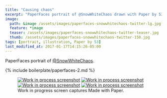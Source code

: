 ```yaml
---
title: "Causing chaos"
excerpt: "PaperFaces portrait of @SnowWhiteChaos drawn with Paper by 53 on an iPad."
image: 
  path: &image /assets/images/paperfaces-snowwhitechaos-twitter-lg.jpg 
  feature: *image
  teaser: /assets/images/paperfaces-snowwhitechaos-twitter-teaser.jpg
  thumb: /assets/images/paperfaces-snowwhitechaos-twitter-150.jpg
tags: [portrait, illustration, Paper by 53]
last_modified_at: 2017-01-17T14:15:26-05:00
---
```


PaperFaces portrait of [@SnowWhiteChaos](http://twitter.com/SnowWhiteChaos).

{% include boilerplate/paperfaces-2.md %}

<figure class="third">
	<a href="{{ site.url }}/assets/images/paperfaces-snowwhitechaos-process-1-lg.jpg"><img src="{{ site.url }}/assets/images/paperfaces-snowwhitechaos-process-1-600.jpg" alt="Work in process screenshot"></a>
	<a href="{{ site.url }}/assets/images/paperfaces-snowwhitechaos-process-2-lg.jpg"><img src="{{ site.url }}/assets/images/paperfaces-snowwhitechaos-process-2-600.jpg" alt="Work in process screenshot"></a>
	<a href="{{ site.url }}/assets/images/paperfaces-snowwhitechaos-process-3-lg.jpg"><img src="{{ site.url }}/assets/images/paperfaces-snowwhitechaos-process-3-600.jpg" alt="Work in process screenshot"></a>
	<a href="{{ site.url }}/assets/images/paperfaces-snowwhitechaos-process-4-lg.jpg"><img src="{{ site.url }}/assets/images/paperfaces-snowwhitechaos-process-4-600.jpg" alt="Work in process screenshot"></a>
	<figcaption>Work in progress screen captures Made with Paper.</figcaption>
</figure>
